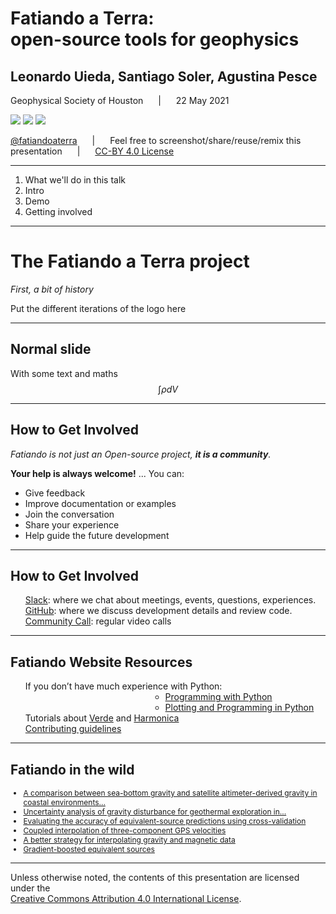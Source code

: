 <!--
This file defines the contents of each slide.
The reveal.js configuration can be found in index.html
-->

<!-- .slide: class="slide-title" data-background-color="#000000" data-background-image="assets/background.svg" data-background-repeat="no-repeat" data-background-position="center" -->

# Fatiando a Terra:<br>open-source tools for geophysics

## Leonardo Uieda, Santiago Soler, Agustina Pesce

Geophysical Society of Houston <span style="margin: 0 20px">|</span> 22 May 2021

<div class="r-stretch">
</div>

<img src="assets/university-of-liverpool-white.png" class="title-logo">
<!-- Replace with CONICET and San Juan logos -->
<img src="assets/university-of-liverpool-white.png" class="title-logo">
<img src="assets/university-of-liverpool-white.png" class="title-logo">

<i class="fab fa-twitter fa-fw"></i> [@fatiandoaterra](https://twitter.com/fatiandoaterra)
<span style="margin: 0 20px">|</span>
<i class="fa fa-camera"></i>
Feel free to screenshot/share/reuse/remix this presentation
<span style="margin: 0 20px">|</span>
[<i class="fab fa-creative-commons"></i><i class="fab fa-creative-commons-by"></i> CC-BY 4.0 License](https://creativecommons.org/licenses/by/4.0/)

---

<div class="centered">
<div class="huge">

1. What we'll do in this talk
1. Intro
1. Demo
1. Getting involved

</div>
</div>

---

<!-- .slide: class="slide-transition" data-background-color="rgb(25, 34, 55)" -->

<div class="centered">
<div>

# The Fatiando a Terra project

_First, a bit of history_

Put the different iterations of the logo here

</div>
</div>

---

## Normal slide

With some text and maths $$\int \rho dV$$

---

## How to Get Involved

_Fatiando is not just an Open-source project, **it is a community**._

**Your help is always welcome!** ... You can:

<ul>
<li class="fragment">Give feedback</li>
<li class="fragment">Improve documentation or examples</li>
<li class="fragment">Join the conversation</li>
<li class="fragment">Share your experience </li>
<li class="fragment">Help guide the future development</li>
</ul>

---

## How to Get Involved

<ul style="list-style:none;">
<li class="fragment">
<i class="fab fa-slack"></i> <a href="http://contact.fatiando.org/">Slack</a>:
where we chat about meetings, events, questions, experiences.
</li>
<li class="fragment">
<i class="fab fa-github"></i> <a href="https://github.com/fatiando/">GitHub</a>:
where we discuss development details and review code.
</li>
<li class="fragment">
<i class="fa fa-microphone-alt"></i>
<a href="http://calendar.fatiando.org">Community Call</a>: regular video calls
</li>
</ul>

---

## Fatiando Website Resources

<ul style="list-style:none;">
<li class="fragment">
<i class="fa fa-book"></i> If you don’t have much experience with Python:
    <ul style="margin-left:200px;">
    <li><a href="https://swcarpentry.github.io/python-novice-inflammation/">Programming with Python</a>
    </li>
    <li>
    <a href="https://swcarpentry.github.io/python-novice-gapminder/">Plotting and Programming in Python</a>
    </li>
    </ul>
</li>
<li class="fragment">
<i class="fab fa-youtube"></i>
Tutorials about <a href="https://www.youtube.com/watch?v=-xZdNdvzm3E">Verde</a>
and <a href="https://www.youtube.com/watch?v=0bxZcCAr6bwab_channel=SoftwareUnderground">Harmonica</a>
</li>
<li class="fragment">
<i class="fa fa-cog"></i>
<a href="https://github.com/fatiando/contributing/blob/master/CONTRIBUTING.md"> Contributing guidelines</a>
</li>
</ul>

---

## Fatiando in the wild

<div style="font-size:12px">
<ul>
<li> <a href="https://meetingorganizer.copernicus.org/EGU21/EGU21-3101.html">A
comparison between sea-bottom gravity and satellite altimeter-derived gravity
in coastal environments...</a></li>
<li><a href="https://eartharxiv.org/repository/view/1917/">Uncertainty analysis
of gravity disturbance for geothermal exploration in...</a></li>
<li><a href="https://www.leouieda.com/talks/egu2020.html">Evaluating the
accuracy of equivalent-source predictions using cross-validation</a></li>
<li><a href="https://www.leouieda.com/posters/agu2018.html">Coupled
interpolation of three-component GPS velocities</a></li>
<li><a href="https://santisoler.github.io/presentations/egu2020.html">A better
strategy for interpolating gravity and magnetic data</a></li>
<li><a href="https://www.compgeolab.org/publications/eql-gradient-boosted.html">
Gradient-boosted equivalent sources</a></li>
</ul>
</div>

---

<!-- .slide: class="slide-license" -->

<div class="centered">
<div>

<p class="license-icons">
<i class="fab fa-creative-commons"></i><i class="fab fa-creative-commons-by"></i>
</p>

Unless otherwise noted,
the contents of this presentation are
licensed under the
<br>
[Creative Commons Attribution 4.0 International License](https://creativecommons.org/licenses/by/4.0/).

</div>
</div>
